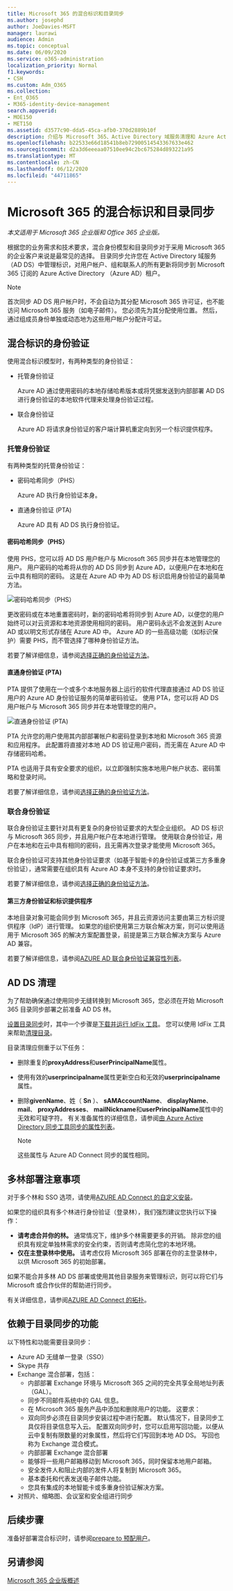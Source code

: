 ```yaml
---
title: Microsoft 365 的混合标识和目录同步
ms.author: josephd
author: JoeDavies-MSFT
manager: laurawi
audience: Admin
ms.topic: conceptual
ms.date: 06/09/2020
ms.service: o365-administration
localization_priority: Normal
f1.keywords:
- CSH
ms.custom: Adm_O365
ms.collection:
- Ent_O365
- M365-identity-device-management
search.appverid:
- MOE150
- MET150
ms.assetid: d3577c90-dda5-45ca-afb0-370d2889b10f
description: 介绍与 Microsoft 365、Active Directory 域服务清理和 Azure Active Directory Connect 工具的目录同步。
ms.openlocfilehash: b22533e66d18541b8eb72900514543367633e462
ms.sourcegitcommit: d2a3d6eeeaa07510ee94c2bc675284d893221a95
ms.translationtype: MT
ms.contentlocale: zh-CN
ms.lasthandoff: 06/12/2020
ms.locfileid: "44711865"
---
```

# <a name="hybrid-identity-and-directory-synchronization-for-microsoft-365"></a>Microsoft 365 的混合标识和目录同步

*本文适用于 Microsoft 365 企业版和 Office 365 企业版。*

根据您的业务需求和技术要求，混合身份模型和目录同步对于采用 Microsoft 365 的企业客户来说是最常见的选择。 目录同步允许您在 Active Directory 域服务（AD DS）中管理标识，对用户帐户、组和联系人的所有更新将同步到 Microsoft 365 订阅的 Azure Active Directory （Azure AD）租户。

>[!Note]
>首次同步 AD DS 用户帐户时，不会自动为其分配 Microsoft 365 许可证，也不能访问 Microsoft 365 服务（如电子邮件）。 您必须先为其分配使用位置。 然后，通过组成员身份单独或动态地为这些用户帐户分配许可证。
>

## <a name="authentication-for-hybrid-identity"></a>混合标识的身份验证

使用混合标识模型时，有两种类型的身份验证：

- 托管身份验证

  Azure AD 通过使用密码的本地存储哈希版本或将凭据发送到内部部署 AD DS 进行身份验证的本地软件代理来处理身份验证过程。

- 联合身份验证

  Azure AD 将请求身份验证的客户端计算机重定向到另一个标识提供程序。

### <a name="managed-authentication"></a>托管身份验证

有两种类型的托管身份验证：

- 密码哈希同步（PHS）

  Azure AD 执行身份验证本身。

- 直通身份验证 (PTA)

  Azure AD 具有 AD DS 执行身份验证。


#### <a name="password-hash-synchronization-phs"></a>密码哈希同步（PHS）

使用 PHS，您可以将 AD DS 用户帐户与 Microsoft 365 同步并在本地管理您的用户。 用户密码的哈希将从你的 AD DS 同步到 Azure AD，以便用户在本地和在云中具有相同的密码。 这是在 Azure AD 中为 AD DS 标识启用身份验证的最简单方法。 

![密码哈希同步（PHS）](./media/plan-for-directory-synchronization/phs-authentication.png)

更改密码或在本地重置密码时，新的密码哈希将同步到 Azure AD，以便您的用户始终可以对云资源和本地资源使用相同的密码。 用户密码永远不会发送到 Azure AD 或以明文形式存储在 Azure AD 中。 Azure AD 的一些高级功能（如标识保护）需要 PHS，而不管选择了哪种身份验证方法。
  
若要了解详细信息，请参阅[选择正确的身份验证方法](https://docs.microsoft.com/azure/active-directory/hybrid/choose-ad-authn)。
  
#### <a name="pass-through-authentication-pta"></a>直通身份验证 (PTA)

PTA 提供了使用在一个或多个本地服务器上运行的软件代理直接通过 AD DS 验证用户的 Azure AD 身份验证服务的简单密码验证。 使用 PTA，您可以将 AD DS 用户帐户与 Microsoft 365 同步并在本地管理您的用户。 

![直通身份验证 (PTA)](./media/plan-for-directory-synchronization/pta-authentication.png)

PTA 允许您的用户使用其内部部署帐户和密码登录到本地和 Microsoft 365 资源和应用程序。 此配置将直接对本地 AD DS 验证用户密码，而无需在 Azure AD 中存储密码哈希。 

PTA 也适用于具有安全要求的组织，以立即强制实施本地用户帐户状态、密码策略和登录时间。 
  
若要了解详细信息，请参阅[选择正确的身份验证方法](https://docs.microsoft.com/azure/active-directory/hybrid/choose-ad-authn)。
  
### <a name="federated-authentication"></a>联合身份验证

联合身份验证主要针对具有更复杂的身份验证要求的大型企业组织。 AD DS 标识与 Microsoft 365 同步，并且用户帐户在本地进行管理。 使用联合身份验证，用户在本地和在云中具有相同的密码，且无需再次登录才能使用 Microsoft 365。 

联合身份验证可支持其他身份验证要求（如基于智能卡的身份验证或第三方多重身份验证），通常需要在组织具有 Azure AD 本身不支持的身份验证要求时。
 
若要了解详细信息，请参阅[选择正确的身份验证方法](https://docs.microsoft.com/azure/active-directory/hybrid/choose-ad-authn)。
  
#### <a name="third-party-authentication-and-identity-providers"></a>第三方身份验证和标识提供程序

本地目录对象可能会同步到 Microsoft 365，并且云资源访问主要由第三方标识提供程序（IdP）进行管理。 如果您的组织使用第三方联合解决方案，则可以使用适用于 Microsoft 365 的解决方案配置登录，前提是第三方联合解决方案与 Azure AD 兼容。
  
若要了解详细信息，请参阅[AZURE AD 联合身份验证兼容性列表](https://docs.microsoft.com/azure/active-directory/connect/active-directory-aadconnect-federation-compatibility)。
  
## <a name="ad-ds-cleanup"></a>AD DS 清理

为了帮助确保通过使用同步无缝转换到 Microsoft 365，您必须在开始 Microsoft 365 目录同步部署之前准备 AD DS 林。
  
[设置目录同步](set-up-directory-synchronization.md)时，其中一个步骤是[下载并运行 IdFix 工具](install-and-run-idfix.md)。 您可以使用 IdFix 工具来帮助[清理目录](prepare-directory-attributes-for-synch-with-idfix.md)。
  
目录清理应侧重于以下任务：

- 删除重复的**proxyAddress**和**userPrincipalName**属性。
- 使用有效的**userprincipalname**属性更新空白和无效的**userprincipalname**属性。
- 删除**givenName**、姓（ **Sn** ）、 **sAMAccountName**、 **displayName**、 **mail**、 **proxyAddresses**、 **mailNickname**和**userPrincipalName**属性中的无效和可疑字符。 有关准备属性的详细信息，请参阅[由 Azure Active Directory 同步工具同步的属性列表](https://go.microsoft.com/fwlink/p/?LinkId=396719)。

    > [!NOTE]
    > 这些属性与 Azure AD Connect 同步的属性相同。 
  
## <a name="multi-forest-deployment-considerations"></a>多林部署注意事项

对于多个林和 SSO 选项，请使用[AZURE AD Connect 的自定义安装](https://go.microsoft.com/fwlink/p/?LinkId=698430)。
  
如果您的组织具有多个林进行身份验证（登录林），我们强烈建议您执行以下操作：
  
- **请考虑合并你的林。** 通常情况下，维护多个林需要更多的开销。 除非您的组织具有规定单独林需求的安全约束，否则请考虑简化您的本地环境。
- **仅在主登录林中使用。** 请考虑仅将 Microsoft 365 部署在你的主登录林中，以供 Microsoft 365 的初始部署。 

如果不能合并多林 AD DS 部署或使用其他目录服务来管理标识，则可以将它们与 Microsoft 或合作伙伴的帮助进行同步。
  
有关详细信息，请参阅[AZURE AD Connect 的拓扑](https://docs.microsoft.com/azure/active-directory/hybrid/plan-connect-topologies)。
  
## <a name="features-that-are-dependent-on-directory-synchronization"></a>依赖于目录同步的功能
  
以下特性和功能需要目录同步：
  
- Azure AD 无缝单一登录（SSO）
- Skype 共存
- Exchange 混合部署，包括：
  - 内部部署 Exchange 环境与 Microsoft 365 之间的完全共享全局地址列表（GAL）。
  - 同步不同邮件系统中的 GAL 信息。
  - 在 Microsoft 365 服务产品中添加和删除用户的功能。 这要求：
  - 双向同步必须在目录同步安装过程中进行配置。 默认情况下，目录同步工具仅将目录信息写入云。 配置双向同步时，您可以启用写回功能，以便从云中复制有限数量的对象属性，然后将它们写回到本地 AD DS。 写回也称为 Exchange 混合模式。 
  - 内部部署 Exchange 混合部署
  - 能够将一些用户邮箱移动到 Microsoft 365，同时保留本地用户邮箱。
  - 安全发件人和阻止内部的发件人将复制到 Microsoft 365。
  - 基本委托和代表发送电子邮件功能。
  - 您具有集成的本地智能卡或多重身份验证解决方案。
- 对照片、缩略图、会议室和安全组进行同步

## <a name="next-step"></a>后续步骤

准备好部署混合标识时，请参阅[prepare to 预配用户](prepare-for-directory-synchronization.md)。
  
## <a name="see-also"></a>另请参阅

[Microsoft 365 企业版概述](https://docs.microsoft.com/microsoft-365/enterprise/microsoft-365-overview)

